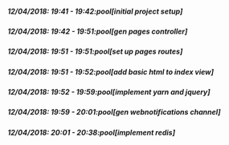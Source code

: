 
##### 12/04/2018: 19:41 - 19:42:pool[initial project setup]

##### 12/04/2018: 19:42 - 19:51:pool[gen pages controller]

##### 12/04/2018: 19:51 - 19:51:pool[set up pages routes]

##### 12/04/2018: 19:51 - 19:52:pool[add basic html to index view]

##### 12/04/2018: 19:52 - 19:59:pool[implement yarn and jquery]

##### 12/04/2018: 19:59 - 20:01:pool[gen webnotifications channel]

##### 12/04/2018: 20:01 - 20:38:pool[implement redis]
